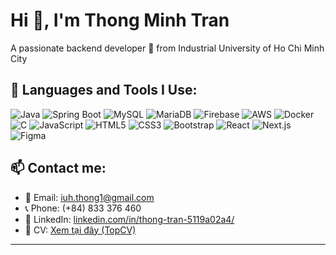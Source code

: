 # Hi 👋, I'm Thong Minh Tran

A passionate backend developer 🚀 from Industrial University of Ho Chi Minh City

## 🚀 Languages and Tools I Use:
![Java](https://img.shields.io/badge/-Java-black?style=flat-square&logo=java)
![Spring Boot](https://img.shields.io/badge/-Spring%20Boot-black?style=flat-square&logo=springboot)
![MySQL](https://img.shields.io/badge/-MySQL-black?style=flat-square&logo=mysql)
![MariaDB](https://img.shields.io/badge/-MariaDB-black?style=flat-square&logo=mariadb)
![Firebase](https://img.shields.io/badge/-Firebase-black?style=flat-square&logo=firebase)
![AWS](https://img.shields.io/badge/-AWS-black?style=flat-square&logo=amazonaws)
![Docker](https://img.shields.io/badge/-Docker-black?style=flat-square&logo=docker)
![C](https://img.shields.io/badge/-C-black?style=flat-square&logo=c)
![JavaScript](https://img.shields.io/badge/-JavaScript-black?style=flat-square&logo=javascript)
![HTML5](https://img.shields.io/badge/-HTML5-black?style=flat-square&logo=html5)
![CSS3](https://img.shields.io/badge/-CSS3-black?style=flat-square&logo=css3)
![Bootstrap](https://img.shields.io/badge/-Bootstrap-black?style=flat-square&logo=bootstrap)
![React](https://img.shields.io/badge/-React-black?style=flat-square&logo=react)
![Next.js](https://img.shields.io/badge/-Next.js-black?style=flat-square&logo=next.js)
![Figma](https://img.shields.io/badge/-Figma-black?style=flat-square&logo=figma)

## 📫 Contact me:
- 📧 Email: [iuh.thong1@gmail.com](mailto:iuh.thong1@gmail.com)
- 📞 Phone: (+84) 833 376 460
- 💼 LinkedIn: [linkedin.com/in/thong-tran-5119a02a4/](https://www.linkedin.com/in/thong-tran-5119a02a4/)
- 📄 CV: [Xem tại đây (TopCV)](https://www.topcv.vn/xem-cv/AlUBVAdUAAFQDlBfVAIDBwQBBlMEBVEDBgQGVw4817)

---
